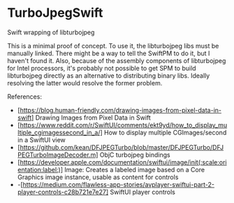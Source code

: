 # TurboJpegSwift

Swift wrapping of libturbojpeg

This is a minimal proof of concept. To use it, the libturbojpeg libs must be manually linked. There might be a way to tell the SwiftPM to do it, but I haven't found it. Also, because of the assembly components of libturbojpeg for Intel processors, it's probably not possible to get SPM to build libturbojpeg directly as an alternative to distributing binary libs. Ideally resolving the latter would resolve the former problem.

References:

- [https://blog.human-friendly.com/drawing-images-from-pixel-data-in-swift] Drawing Images from Pixel Data in Swift
- [https://www.reddit.com/r/SwiftUI/comments/ekt9yd/how_to_display_multiple_cgimagessecond_in_a/] How to display multiple CGImages/second in a SwiftUI view
- [https://github.com/kean/DFJPEGTurbo/blob/master/DFJPEGTurbo/DFJPEGTurboImageDecoder.m] ObjC turbojpeg bindings
- [https://developer.apple.com/documentation/swiftui/image/init(:scale:orientation:label:)] Image: Creates a labeled image based on a Core Graphics image instance, usable as content for controls
- -[https://medium.com/flawless-app-stories/avplayer-swiftui-part-2-player-controls-c28b721e7e27] SwiftUI player controls
